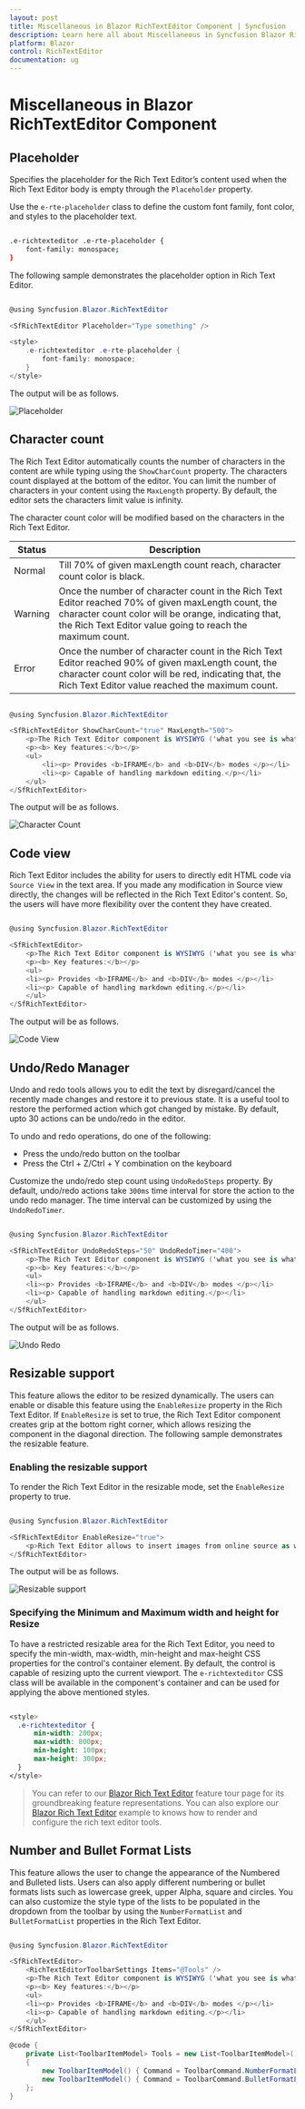 ```yaml
---
layout: post
title: Miscellaneous in Blazor RichTextEditor Component | Syncfusion
description: Learn here all about Miscellaneous in Syncfusion Blazor RichTextEditor component and more.
platform: Blazor
control: RichTextEditor
documentation: ug
---
```


# Miscellaneous in Blazor RichTextEditor Component

## Placeholder

Specifies the placeholder for the Rich Text Editor’s content used when the Rich Text Editor body is empty through the `Placeholder` property.

Use the `e-rte-placeholder` class to define the custom font family, font color, and styles to the placeholder text.

```bash

.e-richtexteditor .e-rte-placeholder {
    font-family: monospace;
}

```

The following sample demonstrates the placeholder option in Rich Text Editor.

```csharp

@using Syncfusion.Blazor.RichTextEditor

<SfRichTextEditor Placeholder="Type something" />

<style>
    .e-richtexteditor .e-rte-placeholder {
        font-family: monospace;
    }
</style>

```

The output will be as follows.

![Placeholder](./images/placeholder.png)

## Character count

The Rich Text Editor automatically counts the number of characters in the content are while typing using the `ShowCharCount` property. The characters count displayed at the bottom of the editor. You can limit the number of characters in your content using the `MaxLength` property. By default, the editor sets the characters limit value is infinity.

The character count color will be modified based on the characters in the Rich Text Editor.

| Status | Description |
|----------------|---------|
| Normal | Till 70% of given maxLength count reach, character count color is black.|
| Warning | Once the number of character count in the Rich Text Editor reached 70% of given maxLength count, the character count color will be orange, indicating that, the Rich Text Editor value going to reach the maximum count.|
| Error | Once the number of character count in the Rich Text Editor reached 90% of given maxLength count, the character count color will be red, indicating that, the Rich Text Editor value reached the maximum count.|

```csharp

@using Syncfusion.Blazor.RichTextEditor

<SfRichTextEditor ShowCharCount="true" MaxLength="500">
    <p>The Rich Text Editor component is WYSIWYG ('what you see is what you get') editor that provides the best user experience to create and update the content. Users can format their content using standard toolbar commands.</p>
    <p><b> Key features:</b></p>
    <ul>
        <li><p> Provides <b>IFRAME</b> and <b>DIV</b> modes </p></li>
        <li><p> Capable of handling markdown editing.</p></li>
    </ul>
</SfRichTextEditor>

```

The output will be as follows.

![Character Count](./images/charcount.png)

## Code view

Rich Text Editor includes the ability for users to directly edit HTML code via `Source View` in the text area. If you made any modification in Source view directly, the changes will be reflected in the Rich Text Editor's content. So, the users will have more flexibility over the content they have created.

```csharp

@using Syncfusion.Blazor.RichTextEditor

<SfRichTextEditor>
    <p>The Rich Text Editor component is WYSIWYG ('what you see is what you get') editor that provides the best user experience to create and update the content. Users can format their content using standard toolbar commands.</p>
    <p><b> Key features:</b></p>
    <ul>
    <li><p> Provides <b>IFRAME</b> and <b>DIV</b> modes </p></li>
    <li><p> Capable of handling markdown editing.</p></li>
    </ul>
</SfRichTextEditor>

```

The output will be as follows.

![Code View](./images/code-view.png)

## Undo/Redo Manager

Undo and redo tools allows you to edit the text by disregard/cancel the recently made changes and restore it to previous state. It is a useful tool to restore the performed action which got changed by mistake. By default, upto 30 actions can be undo/redo in the editor.

To undo and redo operations, do one of the following:

* Press the undo/redo button on the toolbar
* Press the Ctrl + Z/Ctrl + Y combination on the keyboard

Customize the undo/redo step count using `UndoRedoSteps` property. By default, undo/redo actions take `300ms` time interval for store the action to the undo redo manager. The time interval can be customized by using the `UndoRedoTimer`.

```csharp

@using Syncfusion.Blazor.RichTextEditor

<SfRichTextEditor UndoRedoSteps="50" UndoRedoTimer="400">
    <p>The Rich Text Editor component is WYSIWYG ('what you see is what you get') editor that provides the best user experience to create and update the content. Users can format their content using standard toolbar commands.</p>
    <p><b> Key features:</b></p>
    <ul>
    <li><p> Provides <b>IFRAME</b> and <b>DIV</b> modes </p></li>
    <li><p> Capable of handling markdown editing.</p></li>
    </ul>
</SfRichTextEditor>

```

The output will be as follows.

![Undo Redo](./images/undo-redo.png)

## Resizable support

This feature allows the editor to be resized dynamically. The users can enable or disable this feature using the `EnableResize` property in the Rich Text Editor. If `EnableResize` is set to true, the Rich Text Editor component creates grip at the bottom right corner, which allows resizing the component in the diagonal direction. The following sample demonstrates the resizable feature.

### Enabling the resizable support

To render the Rich Text Editor in the resizable mode, set the `EnableResize` property to true.

```csharp

@using Syncfusion.Blazor.RichTextEditor

<SfRichTextEditor EnableResize="true">
    <p>Rich Text Editor allows to insert images from online source as well as local computer where you want to insert the image in your content.</p><p><b>Get started Quick Toolbar to click on the image</b></p><p>It is possible to add custom style on the selected image inside the Rich Text Editor through quick toolbar.</p><img alt='Logo' style='width: 300px; height: 300px; transform: rotate(0deg);' src='images/RichTextEditor/RTEImage-Feather.png' />
</SfRichTextEditor>

```

The output will be as follows.

![Resizable support](./images/resizable.png)

### Specifying the Minimum and Maximum width and height for Resize

To have a restricted resizable area for the Rich Text Editor, you need to specify the min-width, max-width, min-height and max-height CSS properties for the control's container element. By default, the control is capable of resizing upto the current viewport. The `e-richtexteditor` CSS class will be available in the component's container and can be used for applying the above mentioned styles.

```css

<style>
  .e-richtexteditor {
      min-width: 200px;
      max-width: 800px;
      min-height: 100px;
      max-height: 300px;
  }
</style>

```

> You can refer to our [Blazor Rich Text Editor](https://www.syncfusion.com/blazor-components/blazor-wysiwyg-rich-text-editor) feature tour page for its groundbreaking feature representations. You can also explore our [Blazor Rich Text Editor](https://blazor.syncfusion.com/demos/rich-text-editor/overview?theme=bootstrap4) example to knows how to render and configure the rich text editor tools.

## Number and Bullet Format Lists

This feature allows the user to change the appearance of the Numbered and Bulleted lists. Users can also apply different numbering or bullet formats lists such as lowercase greek, upper Alpha, square and circles. You can also customize the style type of the lists to be populated in the dropdown from the toolbar by using the `NumberFormatList` and `BulletFormatList` properties in the Rich Text Editor.

```csharp

@using Syncfusion.Blazor.RichTextEditor

<SfRichTextEditor>
    <RichTextEditorToolbarSettings Items="@Tools" />
    <p>The Rich Text Editor component is WYSIWYG ('what you see is what you get') editor that provides the best user experience to create and update the content. Users can format their content using standard toolbar commands.</p>
    <p><b> Key features:</b></p>
    <ul>
    <li><p> Provides <b>IFRAME</b> and <b>DIV</b> modes </p></li>
    <li><p> Capable of handling markdown editing.</p></li>
    </ul>
</SfRichTextEditor>

@code {
    private List<ToolbarItemModel> Tools = new List<ToolbarItemModel>()
    {
        new ToolbarItemModel() { Command = ToolbarCommand.NumberFormatList },
        new ToolbarItemModel() { Command = ToolbarCommand.BulletFormatList },
    };
}

```